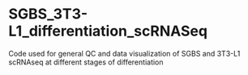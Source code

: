 # SGBS_3T3-L1_differentiation_scRNASeq
Code used for general QC and data visualization of SGBS and 3T3-L1 scRNAseq at different stages of differentiation
